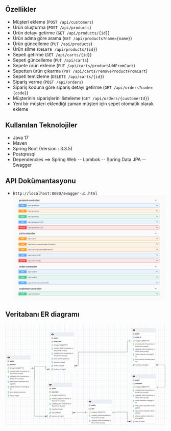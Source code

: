 ## Özellikler
* Müşteri ekleme (``POST /api/customers``)
* Ürün oluşturma (``POST /api/products``)
* Ürün detayı getirme (``GET /api/products/{id}``)
* Ürün adına göre arama (``GET /api/products?name={name}``)
* Ürün güncelleme (``PUT /api/products``)
* Ürün silme (``DELETE /api/products/{id}``)
* Sepeti getirme (``GET /api/carts/{id}``)
* Sepeti güncelleme (``PUT /api/carts``)
* Sepete ürün ekleme (``PUT /api/carts/productAddFromCart``)
* Sepetten ürün çıkarma (``PUT /api/carts/removeProductFromCart``)
* Sepeti temizleme (``DELETE /api/carts/{id}``)
* Sipariş verme (``POST /api/orders``)
* Sipariş koduna göre sipariş detayı getirme (``GET /api/orders?code={code}``)
* Müşterinin siparişlerini listeleme (``GET /api/orders/{customerId}``)
* Yeni bir müşteri eklendiği zaman müşteri için sepet otomatik olarak ekleme

## Kullanılan Teknolojiler
* Java 17
* Maven
* Spring Boot (Version : 3.3.5)
* Postqresql
* Dependencies
==> Spring Web
--  Lombok
--  Spring Data JPA
--  Swagger
## API Dokümantasyonu
* ``http://localhost:8080/swagger-ui.html``
![Swagger.png](Swagger.png)
## Veritabanı ER diagramı
![E_commerce_ERD.png](E_commerce_ERD.png)


